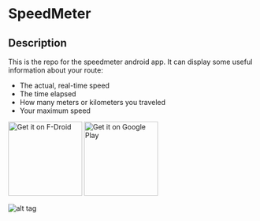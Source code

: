 SpeedMeter
==========


Description
---
This is the repo for the speedmeter android app. 
It can display some useful information about your route:
* The actual, real-time speed
* The time elapsed
* How many meters or kilometers you traveled
* Your maximum speed

<a href="https://f-droid.org/packages/fly.speedmeter.grub" target="_blank">
<img src="https://f-droid.org/badge/get-it-on.png" alt="Get it on F-Droid" height="150"/></a>
<a href="https://play.google.com/store/apps/details?id=fly.speedmeter.grub" target="_blank">
<img src="https://play.google.com/intl/en_us/badges/images/generic/en-play-badge.png" alt="Get it on Google Play" height="150"/></a>

![alt tag](https://raw.githubusercontent.com/flyingrub/SpeedMeter/master/screen.png)
